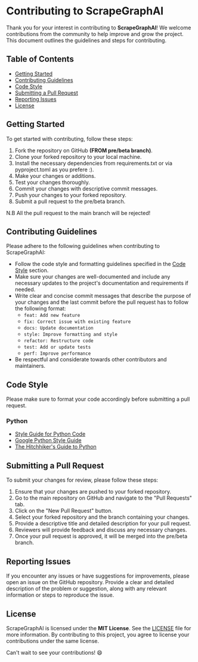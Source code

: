 # Contributing to ScrapeGraphAI

Thank you for your interest in contributing to **ScrapeGraphAI**! We welcome contributions from the community to help improve and grow the project. This document outlines the guidelines and steps for contributing.

## Table of Contents

- [Getting Started](#getting-started)
- [Contributing Guidelines](#contributing-guidelines)
- [Code Style](#code-style)
- [Submitting a Pull Request](#submitting-a-pull-request)
- [Reporting Issues](#reporting-issues)
- [License](#license)

## Getting Started

To get started with contributing, follow these steps:

1. Fork the repository on GitHub **(FROM pre/beta branch)**.
2. Clone your forked repository to your local machine.
3. Install the necessary dependencies from requirements.txt or via pyproject.toml as you prefere :).
4. Make your changes or additions.
5. Test your changes thoroughly.
6. Commit your changes with descriptive commit messages.
7. Push your changes to your forked repository.
8. Submit a pull request to the pre/beta branch.

N.B All the pull request to the main branch will be rejected!

## Contributing Guidelines

Please adhere to the following guidelines when contributing to ScrapeGraphAI:

- Follow the code style and formatting guidelines specified in the [Code Style](#code-style) section.
- Make sure your changes are well-documented and include any necessary updates to the project's documentation and requirements if needed.
- Write clear and concise commit messages that describe the purpose of your changes and the last commit before the pull request has to follow the following format:
  - `feat: Add new feature`
  - `fix: Correct issue with existing feature`
  - `docs: Update documentation`
  - `style: Improve formatting and style`
  - `refactor: Restructure code`
  - `test: Add or update tests`
  - `perf: Improve performance`
- Be respectful and considerate towards other contributors and maintainers.

## Code Style

Please make sure to format your code accordingly before submitting a pull request.

### Python

- [Style Guide for Python Code](https://www.python.org/dev/peps/pep-0008/)
- [Google Python Style Guide](https://google.github.io/styleguide/pyguide.html)
- [The Hitchhiker's Guide to Python](https://docs.python-guide.org/writing/style/)

## Submitting a Pull Request

To submit your changes for review, please follow these steps:

1. Ensure that your changes are pushed to your forked repository.
2. Go to the main repository on GitHub and navigate to the "Pull Requests" tab.
3. Click on the "New Pull Request" button.
4. Select your forked repository and the branch containing your changes.
5. Provide a descriptive title and detailed description for your pull request.
6. Reviewers will provide feedback and discuss any necessary changes.
7. Once your pull request is approved, it will be merged into the pre/beta branch.

## Reporting Issues

If you encounter any issues or have suggestions for improvements, please open an issue on the GitHub repository. Provide a clear and detailed description of the problem or suggestion, along with any relevant information or steps to reproduce the issue.

## License

ScrapeGraphAI is licensed under the **MIT License**. See the [LICENSE](LICENSE) file for more information.
By contributing to this project, you agree to license your contributions under the same license.

Can't wait to see your contributions! :smile:
